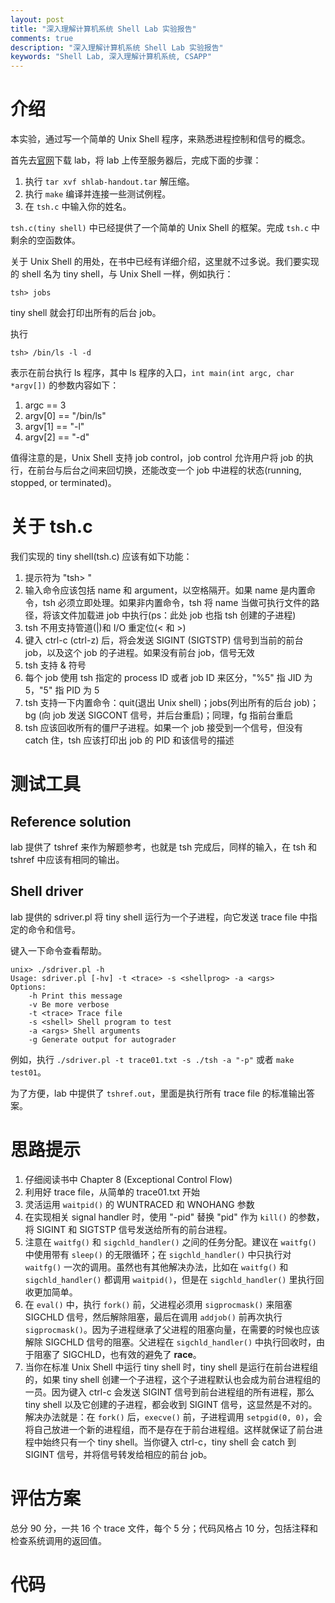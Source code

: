 ```yaml
---
layout: post
title: "深入理解计算机系统 Shell Lab 实验报告"
comments: true
description: "深入理解计算机系统 Shell Lab 实验报告"
keywords: "Shell Lab, 深入理解计算机系统, CSAPP"
---
```


# 介绍

本实验，通过写一个简单的 Unix Shell 程序，来熟悉进程控制和信号的概念。

首先去[官网](http://csapp.cs.cmu.edu/3e/labs.html)下载 lab，将 lab 上传至服务器后，完成下面的步骤：

1. 执行 `tar xvf shlab-handout.tar` 解压缩。
2. 执行 `make` 编译并连接一些测试例程。
3. 在 `tsh.c` 中输入你的姓名。

`tsh.c(tiny shell)` 中已经提供了一个简单的 Unix Shell 的框架。完成 `tsh.c` 中剩余的空函数体。

关于 Unix Shell 的用处，在书中已经有详细介绍，这里就不过多说。我们要实现的 shell 名为 tiny shell，与 Unix Shell 一样，例如执行：

```shell
tsh> jobs
```

tiny shell 就会打印出所有的后台 job。

执行

```shell
tsh> /bin/ls -l -d
```

表示在前台执行 ls 程序，其中 ls 程序的入口，`int main(int argc, char *argv[])` 的参数内容如下：

1. argc == 3
2. argv[0] == "/bin/ls"
3. argv[1] == "-l"
4. argv[2] == "-d"

值得注意的是，Unix Shell 支持 job control，job control 允许用户将 job 的执行，在前台与后台之间来回切换，还能改变一个 job 中进程的状态(running, stopped, or terminated)。

# 关于 tsh.c

我们实现的 tiny shell(tsh.c) 应该有如下功能：

1. 提示符为 "tsh> "
2. 输入命令应该包括 name 和 argument，以空格隔开。如果 name 是内置命令，tsh 必须立即处理。如果非内置命令，tsh 将 name 当做可执行文件的路径，将该文件加载进 job 中执行(ps：此处 job 也指 tsh 创建的子进程)
3. tsh 不用支持管道(|)和 I/O 重定位(< 和 >)
4. 键入 ctrl-c (ctrl-z) 后，将会发送 SIGINT (SIGTSTP) 信号到当前的前台 job，以及这个 job 的子进程。如果没有前台 job，信号无效
5. tsh 支持 & 符号
6. 每个 job 使用 tsh 指定的 process ID 或者 job ID 来区分，"%5" 指 JID 为 5，"5" 指 PID 为 5
7. tsh 支持一下内置命令：quit(退出 Unix shell)；jobs(列出所有的后台 job)；bg <job> (向 job 发送 SIGCONT 信号，并后台重启)；同理，fg <job> 指前台重启
8. tsh 应该回收所有的僵尸子进程。如果一个 job 接受到一个信号，但没有 catch 住，tsh 应该打印出 job 的 PID 和该信号的描述

# 测试工具

## Reference solution

lab 提供了 tshref 来作为解题参考，也就是 tsh 完成后，同样的输入，在 tsh 和 tshref 中应该有相同的输出。

## Shell driver

lab 提供的 sdriver.pl 将 tiny shell 运行为一个子进程，向它发送 trace file 中指定的命令和信号。

键入一下命令查看帮助。

```shell
unix> ./sdriver.pl -h
Usage: sdriver.pl [-hv] -t <trace> -s <shellprog> -a <args>
Options:
    -h Print this message
    -v Be more verbose
    -t <trace> Trace file
    -s <shell> Shell program to test
    -a <args> Shell arguments
    -g Generate output for autograder
```

例如，执行 `./sdriver.pl -t trace01.txt -s ./tsh -a "-p"` 或者 `make test01`。

为了方便，lab 中提供了 `tshref.out`，里面是执行所有 trace file 的标准输出答案。

# 思路提示

1. 仔细阅读书中 Chapter 8 (Exceptional Control Flow)
2. 利用好 trace file，从简单的 trace01.txt 开始
3. 灵活运用 `waitpid()` 的  WUNTRACED 和 WNOHANG 参数
4. 在实现相关 signal handler 时，使用 "-pid" 替换 "pid" 作为 `kill()` 的参数，将 SIGINT 和 SIGTSTP 信号发送给所有的前台进程。
5. 注意在 `waitfg()` 和 `sigchld_handler()` 之间的任务分配。建议在 `waitfg()` 中使用带有 `sleep()` 的无限循环；在 `sigchld_handler()` 中只执行对 `waitfg()` 一次的调用。虽然也有其他解决办法，比如在 `waitfg()` 和 `sigchld_handler()` 都调用 `waitpid()`，但是在 `sigchld_handler()` 里执行回收更加简单。
6. 在 `eval()` 中，执行 `fork()` 前，父进程必须用 `sigprocmask()` 来阻塞 SIGCHLD 信号，然后解除阻塞，最后在调用 `addjob()` 前再次执行 `sigprocmask()`。因为子进程继承了父进程的阻塞向量，在需要的时候也应该解除 SIGCHLD 信号的阻塞。父进程在 `sigchld_handler()` 中执行回收时，由于阻塞了 SIGCHLD，也有效的避免了 **race**。
7. 当你在标准 Unix Shell 中运行 tiny shell 时，tiny shell 是运行在前台进程组的，如果 tiny shell 创建一个子进程，这个子进程默认也会成为前台进程组的一员。因为键入 ctrl-c 会发送 SIGINT 信号到前台进程组的所有进程，那么 tiny shell 以及它创建的子进程，都会收到 SIGINT 信号，这显然是不对的。解决办法就是：在 `fork()` 后，`execve()` 前，子进程调用 `setpgid(0, 0)`，会将自己放进一个新的进程组，而不是存在于前台进程组。这样就保证了前台进程中始终只有一个 tiny shell。当你键入 ctrl-c，tiny shell 会 catch 到 SIGINT 信号，并将信号转发给相应的前台 job。

# 评估方案

总分 90 分，一共 16 个 trace 文件，每个 5 分；代码风格占 10 分，包括注释和检查系统调用的返回值。

# 代码

